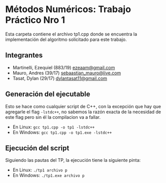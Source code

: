 # Métodos Numéricos: Trabajo Práctico Nro 1

Esta carpeta contiene el archivo tp1.cpp donde se encuentra la implementación del algoritmo solicitado para este trabajo.

## Integrantes

- Martinelli, Ezequiel (883/19) ezeaam@gmail.com
- Mauro, Andres (39/17) sebaastian_mauro@live.com
- Tasat, Dylan (29/17) dylantasat11@gmail.com

## Generación del ejecutable

Esto se hace como cualquier script de C++, con la excepción que hay que agregarle el flag `-lstdc++`, no sabemos la razón exacta de la necesidad de este flag pero sin él la compilacion va a fallar.

- En Linux: `gcc tp1.cpp -o tp1 -lstdc++`
- En Windows: `gcc tp1.cpp -o tp1.exe -lstdc++`

## Ejecución del script

Siguiendo las pautas del TP, la ejecución tiene la siguiente pinta:

- En Linux: `./tp1 archivo p`
- En Windows: `./tp1.exe archivo p`
